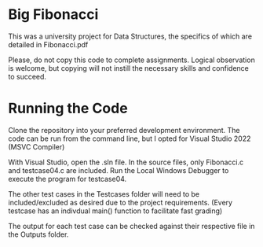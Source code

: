 # Big Fibonacci
This was a university project for Data Structures, the specifics of which are detailed in Fibonacci.pdf

Please, do not copy this code to complete assignments. Logical observation is welcome, but copying will not instill the necessary skills and confidence to succeed.

# Running the Code
Clone the repository into your preferred development environment.
The code can be run from the command line, but I opted for Visual Studio 2022 (MSVC Compiler)

With Visual Studio, open the .sln file. In the source files, only Fibonacci.c and testcase04.c are included.
Run the Local Windows Debugger to execute the program for testcase04.

The other test cases in the Testcases folder will need to be included/excluded as desired due to the project requirements.
(Every testcase has an indivdual main() function to facilitate fast grading)

The output for each test case can be checked against their respective file in the Outputs folder.



